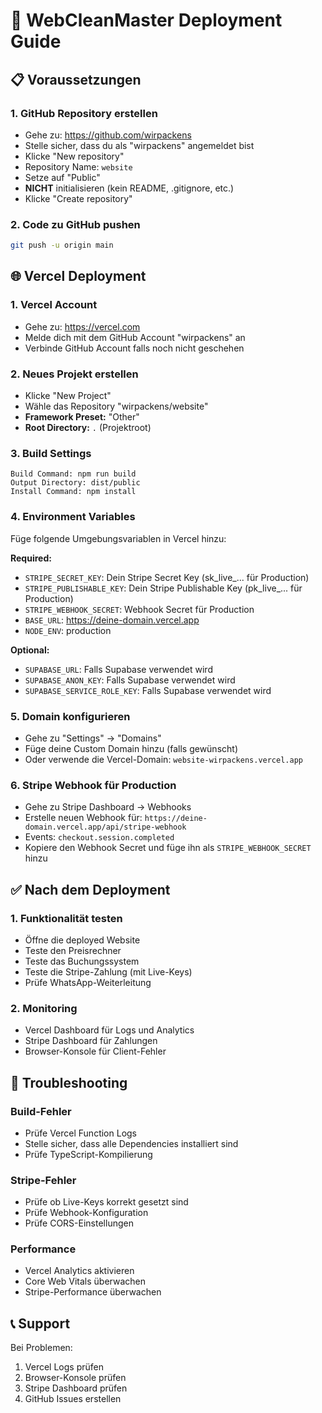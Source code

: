 # 🚀 WebCleanMaster Deployment Guide

## 📋 Voraussetzungen

### 1. GitHub Repository erstellen
- Gehe zu: https://github.com/wirpackens
- Stelle sicher, dass du als "wirpackens" angemeldet bist
- Klicke "New repository"
- Repository Name: `website`
- Setze auf "Public"
- **NICHT** initialisieren (kein README, .gitignore, etc.)
- Klicke "Create repository"

### 2. Code zu GitHub pushen
```bash
git push -u origin main
```

## 🌐 Vercel Deployment

### 1. Vercel Account
- Gehe zu: https://vercel.com
- Melde dich mit dem GitHub Account "wirpackens" an
- Verbinde GitHub Account falls noch nicht geschehen

### 2. Neues Projekt erstellen
- Klicke "New Project"
- Wähle das Repository "wirpackens/website"
- **Framework Preset:** "Other"
- **Root Directory:** `.` (Projektroot)

### 3. Build Settings
```
Build Command: npm run build
Output Directory: dist/public
Install Command: npm install
```

### 4. Environment Variables
Füge folgende Umgebungsvariablen in Vercel hinzu:

**Required:**
- `STRIPE_SECRET_KEY`: Dein Stripe Secret Key (sk_live_... für Production)
- `STRIPE_PUBLISHABLE_KEY`: Dein Stripe Publishable Key (pk_live_... für Production)  
- `STRIPE_WEBHOOK_SECRET`: Webhook Secret für Production
- `BASE_URL`: https://deine-domain.vercel.app
- `NODE_ENV`: production

**Optional:**
- `SUPABASE_URL`: Falls Supabase verwendet wird
- `SUPABASE_ANON_KEY`: Falls Supabase verwendet wird
- `SUPABASE_SERVICE_ROLE_KEY`: Falls Supabase verwendet wird

### 5. Domain konfigurieren
- Gehe zu "Settings" → "Domains"
- Füge deine Custom Domain hinzu (falls gewünscht)
- Oder verwende die Vercel-Domain: `website-wirpackens.vercel.app`

### 6. Stripe Webhook für Production
- Gehe zu Stripe Dashboard → Webhooks
- Erstelle neuen Webhook für: `https://deine-domain.vercel.app/api/stripe-webhook`
- Events: `checkout.session.completed`
- Kopiere den Webhook Secret und füge ihn als `STRIPE_WEBHOOK_SECRET` hinzu

## ✅ Nach dem Deployment

### 1. Funktionalität testen
- Öffne die deployed Website
- Teste den Preisrechner
- Teste das Buchungssystem
- Teste die Stripe-Zahlung (mit Live-Keys)
- Prüfe WhatsApp-Weiterleitung

### 2. Monitoring
- Vercel Dashboard für Logs und Analytics
- Stripe Dashboard für Zahlungen
- Browser-Konsole für Client-Fehler

## 🔧 Troubleshooting

### Build-Fehler
- Prüfe Vercel Function Logs
- Stelle sicher, dass alle Dependencies installiert sind
- Prüfe TypeScript-Kompilierung

### Stripe-Fehler
- Prüfe ob Live-Keys korrekt gesetzt sind
- Prüfe Webhook-Konfiguration
- Prüfe CORS-Einstellungen

### Performance
- Vercel Analytics aktivieren
- Core Web Vitals überwachen
- Stripe-Performance überwachen

## 📞 Support
Bei Problemen:
1. Vercel Logs prüfen
2. Browser-Konsole prüfen  
3. Stripe Dashboard prüfen
4. GitHub Issues erstellen
